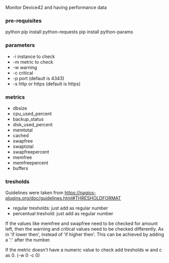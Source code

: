 Monitor Device42 and having performance data

### pre-requisites ###
python
pip install python-requests
pip install python-params

### parameters ###

- -i instance to check
- -m metric to check
- -w warning
- -c critical
- -p port (default is 4343)
- -s http or https (default is https)

### metrics ###
- dbsize
- cpu_used_percent
- backup_status
- disk_used_percent
- memtotal
- cached
- swapfree
- swaptotal
- swapfreepercent
- memfree
- memfreepercent
- buffers

### tresholds ###
Guidelines were taken from https://nagios-plugins.org/doc/guidelines.html#THRESHOLDFORMAT

- regular tresholds: just add as regular number
- percentual treshold: just add as regular number

If the values like memfree and swapfree need to be checked for amount left, then the warning and critical values need to be checked differently. As in 'if lower then', instead of 'if higher then'.
This can be achieved by adding a ':' after the number.

If the metric doesn't have a numeric value to check add tresholds w and c as 0. (-w 0 -c 0)
